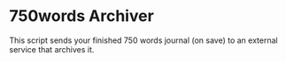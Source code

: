 # 750words Archiver

This script sends your finished 750 words journal (on save) to an external service that archives it.
